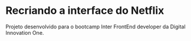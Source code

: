 # Recriando a interface do Netflix

Projeto desenvolvido para o bootcamp Inter FrontEnd developer da Digital Innovation One.

